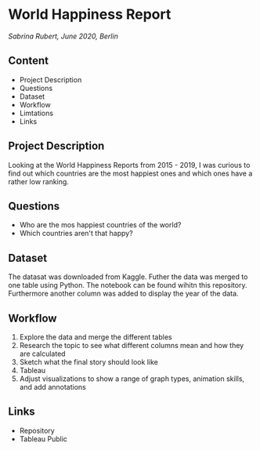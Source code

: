 # World Happiness Report

*Sabrina Rubert, June 2020, Berlin*

## Content
* Project Description
* Questions
* Dataset
* Workflow
* Limtations
* Links

## Project Description
Looking at the World Happiness Reports from 2015 - 2019, I was curious to find out which countries are the most happiest ones and which ones have a rather low ranking. 

## Questions
* Who are the mos happiest countries of the world?
* Which countries aren't that happy?

## Dataset
The datasat was downloaded from Kaggle. Futher the data was merged to one table using Python. The notebook can be found wihitn this repository. Furthermore another column was added to display the year of the data.

## Workflow

1. Explore the data and merge the different tables
2. Research the topic to see what different columns mean and how they are calculated
3. Sketch what the final story should look like
4. Tableau
5. Adjust visualizations to show a range of graph types, animation skills, and add annotations

## Links

* Repository
* Tableau Public
